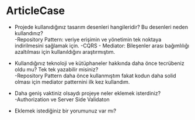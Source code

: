 # ArticleCase
- Projede kullanıdığınız tasarım desenleri hangileridir? Bu desenleri neden kullandınız?<br />
    -Repository Pattern: veriye erişimin ve yönetimin tek noktaya indirilmesini sağlamak için.
    -CQRS - Mediator: Bileşenler arası bağımlılığı azaltılması için kullanıldığını araştırmıştım.
  
- Kullandığınız teknoloji ve kütüphaneler hakkında daha önce tecrübeniz oldu mu? Tek tek
yazabilir misiniz?<br />
    -Repository Pattern daha önce kullanmıştım fakat kodun daha solid olması için mediator patternini ilk kez kullandım.
  
- Daha geniş vaktiniz olsaydı projeye neler eklemek isterdiniz?<br />
    -Authorization ve Server Side Validaton
  
- Eklemek istediğiniz bir yorumunuz var mı?
  
